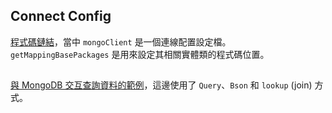## Connect Config

[程式碼鏈結](\src\main\java\com\example\cch\mongodemo\config\MongoConfig.java)，當中 `mongoClient` 是一個連線配置設定檔。 `getMappingBasePackages` 是用來設定其相關實體類的程式碼位置。

## 

[與 MongoDB 交互查詢資料的範例](\src\main\java\com\example\cch\mongodemo\mongo\service\impl\GnssServiceImpl.java)，這邊使用了 `Query`、`Bson` 和 `lookup` (join) 方式。